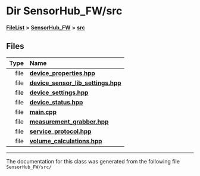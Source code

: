 

# Dir SensorHub\_FW/src



[**FileList**](files.md) **>** [**SensorHub\_FW**](dir_8a3376b0b822df0b6266211cee305325.md) **>** [**src**](dir_d67209f9e2b4e51eca02397244f6bfa8.md)












## Files

| Type | Name |
| ---: | :--- |
| file | [**device\_properties.hpp**](device__properties_8hpp.md) <br> |
| file | [**device\_sensor\_lib\_settings.hpp**](device__sensor__lib__settings_8hpp.md) <br> |
| file | [**device\_settings.hpp**](device__settings_8hpp.md) <br> |
| file | [**device\_status.hpp**](device__status_8hpp.md) <br> |
| file | [**main.cpp**](main_8cpp.md) <br> |
| file | [**measurement\_grabber.hpp**](measurement__grabber_8hpp.md) <br> |
| file | [**service\_protocol.hpp**](service__protocol_8hpp.md) <br> |
| file | [**volume\_calculations.hpp**](volume__calculations_8hpp.md) <br> |



























































------------------------------
The documentation for this class was generated from the following file `SensorHub_FW/src/`

